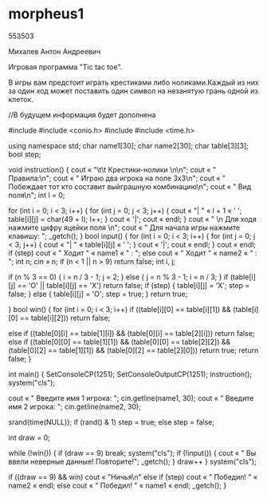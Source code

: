 # morpheus1
553503

Михалев Антон Андреевич

Игровая программа "Tic tac toe".

В игры вам предстоит играть крестиками либо ноликами.Каждый из них за один ход может поставить один символ на незанятую грань одной из клеток.

//В будущем информация будет дополнена

#include <iostream> 
#include <conio.h> 
#include <random> 
#include <time.h> 

using namespace std; 
char name1[30]; 
char name2[30]; 
char table[3][3]; 
bool step; 

void instruction() 
{ 
cout « "\t\t Крестики-нолики \n\n"; 
cout « " Правила:\n"; 
cout « " Играю два игрока на поле 3х3\n"; 
cout « " Побеждает тот кто составит выйграшную комбинацию\n"; 
cout « " Вид поля\n"; 
int l = 0; 

for (int i = 0; i < 3; i++) 
{ 
for (int j = 0; j < 3; j++) 
{ 
cout « "| " « l + 1 « ' '; 
table[i][j] = char(49 + l); 
l++; 
} 
cout « '|'; 
cout « endl; 
} 
cout « " \n Для ходя нажмите цифру яцейки поля \n"; 
cout « " Для начала игры нажмите клавишу: "; 
_getch(); 
} 
bool input() 
{ 
for (int i = 0; i < 3; i++) 
{ 
for (int j = 0; j < 3; j++) 
{ 
cout « "| " « table[i][j] « ' '; 
} 
cout « '|'; 
cout « endl; 
} 
cout « endl; 
if (step) 
cout « " Ходит " « name1 « " : "; 
else 
cout « " Ходит " « name2 « " : "; 
int n; 
cin » n; 
if (n < 1 || n > 9) 
return false; 
int i, j; 

if (n % 3 == 0) 
{ 
i = n / 3 - 1; 
j = 2; 
} 
else 
{ 
j = n % 3 - 1; 
i = n / 3; 
} 
if (table[i][j] == 'O' || table[i][j] == 'X') 
return false; 
if (step) 
{ 
table[i][j] = 'X'; 
step = false; 
} 
else 
{ 
table[i][j] = 'O'; 
step = true; 
} 
return true; 

} 
bool win() 
{ 
for (int i = 0; i < 3; i++) 
if ((table[i][0] == table[i][1]) && (table[i][0] == table[i][2])) 
return false; 

else 
if ((table[0][i] == table[1][i]) && (table[0][i] == table[2][i])) 
return false; 
else 
if ((table[0][0] == table[1][1]) && (table[0][0] == table[2][2]) && (table[0][2] == table[1][1]) && (table[0][2] == table[2][0])) 
return true; 
return false; 
} 

int main() 
{ 
SetConsoleCP(1251); 
SetConsoleOutputCP(1251); 
instruction(); 
system("cls"); 

cout « " Введите имя 1 игрока: "; 
cin.getline(name1, 30); 
cout « " Введите имя 2 игрока: "; 
cin.getline(name2, 30); 

srand(time(NULL)); 
if (rand() & 1) 
step = true; 
else step = false; 

int draw = 0; 

while (!win()) 
{ 
if (draw == 9) break; 
system("cls"); 
if (!input()) 
{ 
cout « " Вы ввели неверные данные! Повторите!"; 
_getch(); 
} 
draw++ 
} 
system("cls"); 

if ((draw == 9) && win) cout « "Ничья\n" 
else 
if (step) 
cout « " Победил! " « name2 « endl; 
else 
cout « " Победил! " « name1 « endl; 
_getch(); 
}
